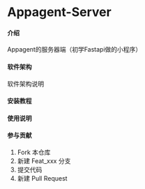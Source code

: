 # Appagent-Server

#### 介绍
Appagent的服务器端（初学Fastapi做的小程序）

#### 软件架构
软件架构说明


#### 安装教程

#### 使用说明

#### 参与贡献

1.  Fork 本仓库
2.  新建 Feat_xxx 分支
3.  提交代码
4.  新建 Pull Request